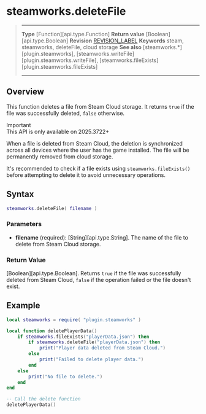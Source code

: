 # steamworks.deleteFile

> --------------------- ------------------------------------------------------------------------------------------
> **Type** [Function][api.type.Function]
> **Return value** [Boolean][api.type.Boolean]
> **Revision** [REVISION_LABEL](REVISION_URL)
> **Keywords** steam, steamworks, deleteFile, cloud storage
> **See also** [steamworks.*][plugin.steamworks], [steamworks.writeFile][plugin.steamworks.writeFile], [steamworks.fileExists][plugin.steamworks.fileExists]
> --------------------- ------------------------------------------------------------------------------------------

## Overview

This function deletes a file from Steam Cloud storage. It returns `true` if the file was successfully deleted, `false` otherwise.

<div class="guide-notebox-imp">
<div class="notebox-title-imp">Important</div>
This API is only available on 2025.3722+
</div>

When a file is deleted from Steam Cloud, the deletion is synchronized across all devices where the user has the game installed. The file will be permanently removed from cloud storage.

It's recommended to check if a file exists using `steamworks.fileExists()` before attempting to delete it to avoid unnecessary operations.

## Syntax

```lua
steamworks.deleteFile( filename )
```

### Parameters

- **filename** (required): [String][api.type.String]. The name of the file to delete from Steam Cloud storage.

### Return Value

[Boolean][api.type.Boolean]. Returns `true` if the file was successfully deleted from Steam Cloud, `false` if the operation failed or the file doesn't exist.

## Example

```lua
local steamworks = require( "plugin.steamworks" )

local function deletePlayerData()
    if steamworks.fileExists("playerData.json") then
        if steamworks.deleteFile("playerData.json") then
            print("Player data deleted from Steam Cloud.")
        else
            print("Failed to delete player data.")
        end
    else
        print("No file to delete.")
    end
end

-- Call the delete function
deletePlayerData()
```

